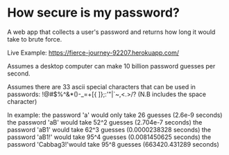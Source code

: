 #  How secure is my password?
A web app that collects a user's password and returns how long it would take to brute force.

Live Example: https://fierce-journey-92207.herokuapp.com/

Assumes a desktop computer can make 10 billion password guesses per second.

Assumes there are 33 ascii special characters that can be used in passwords:
!@#$%^&*()-_=+[{ ]};:'"\|`~,<.>/?
(N.B includes the space character)

In example:
the password 'a' would only take 26 guesses (2.6e-9 seconds)
the password 'aB' would take 52^2 guesses (2.704e-7 seconds)
the password 'aB1' would take 62^3 guesses (0.0000238328 seconds)
the password 'aB1!' would take 95^4 guesses (0.0081450625 seconds)
the password 'Cabbag3!'would take 95^8 guesses (663420.431289 seconds)


